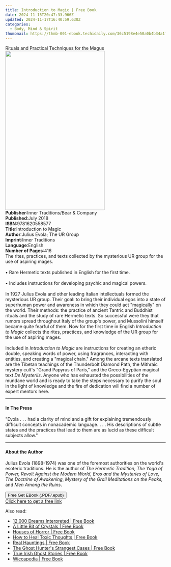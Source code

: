 ```yaml
---
title: Introduction to Magic | Free Book
date: 2024-11-15T20:47:33.966Z
updated: 2024-11-17T16:40:59.630Z
categories:
  - Body, Mind & Spirit
thumbnail: https://thmb-001-ebook.techidaily.com/36c5198e4e50a0b4b34a1f4eeb4f769307cfd603a540e7e09a243381eb78944e.jpg
---
```

<main id="book-container">
  <div class="flex flex-col">
    <div class="book-brief flex-1 py-6 px-4 sm:p-6 md:py-10 md:px-8">
      <!-- brief-->
      <div class="book-brief-main">
        Rituals and Practical Techniques for the Magus
      </div>
    </div>
    <div
      class="book-meta-info flex-1 grid gap-4 col-start-1 col-end-3 row-start-1 sm:mb-6 sm:grid-cols-4 lg:gap-6 lg:col-start-2 lg:row-end-6 lg:row-span-6 lg:mb-0"
    >
      <div
        class="book-meta-info-left place-content-center mt-4 p-4 text-sm leading-6 col-start-2 col-span-2 dark:text-slate-400"
      >
        <img
          class="w-full h-500 object-cover rounded-lg sm:h-255 sm:col-span-2 lg:col-span-full"
          src="https://img-001-ebook.techidaily.com/5a0b76867a762d152d48ef2e470f9ca32474e8e375c44e00ae35b322f5815dc4.jpg"
          alt=""
          width="312"
          height="500"
        />
      </div>
      <div
        class="book-meta-info-right mt-2 col-start-1 row-start-2 col-span-3 self-center"
      >
        <!-- meta data  -->
        <div class="flex flex-col px-4 md:px-8">
          <div class="flex-1">
            <strong>Publisher</strong>:<span class="px-2"
              >Inner Traditions/Bear &amp; Company</span
            >
          </div>
          <div class="flex-1">
            <strong>Published</strong>:<span class="px-2">July 2018</span>
          </div>
          <div class="flex-1">
            <strong>ISBN</strong>:<span class="px-2">9781620558577</span>
          </div>
          <div class="flex-1">
            <strong>Title</strong>:<span class="px-2"
              >Introduction to Magic</span
            >
          </div>
          <div class="flex-1">
            <strong>Author</strong>:<span class="px-2"
              >Julius Evola; The UR Group</span
            >
          </div>
          <div class="flex-1">
            <strong>Imprint</strong>:<span class="px-2">Inner Traditions</span>
          </div>
          <div class="flex-1">
            <strong>Language</strong>:<span class="px-2">English</span>
          </div>
          <div class="flex-1">
            <strong>Number of Pages</strong>:<span class="px-2">416</span>
          </div>
        </div>
      </div>
    </div>
    <div class="book-description flex-1 py-6 px-4 sm:p-6 md:py-10 md:px-8">
      <div class="book-description-main">
        <div accordion-content="" id="description">
          The rites, practices, and texts collected by the mysterious UR group
          for the use of aspiring mages. <br /><br />• Rare Hermetic texts
          published in English for the first time. <br /><br />• Includes
          instructions for developing psychic and magical powers. <br /><br />In
          1927 Julius Evola and other leading Italian intellectuals formed the
          mysterious UR group. Their goal: to bring their individual egos into a
          state of superhuman power and awareness in which they could act
          "magically" on the world. Their methods: the practice of ancient
          Tantric and Buddhist rituals and the study of rare Hermetic texts. So
          successful were they that rumors spread throughout Italy of the
          group's power, and Mussolini himself became quite fearful of them. Now
          for the first time in English <i>Introduction to Magic</i> collects
          the rites, practices, and knowledge of the UR group for the use of
          aspiring mages. <br /><br />Included in
          <i>Introduction to Magic</i> are instructions for creating an etheric
          double, speaking words of power, using fragrances, interacting with
          entities, and creating a "magical chain." Among the arcane texts
          translated are the Tibetan teachings of the Thunderbolt Diamond Path,
          the Mithraic mystery cult's "Grand Papyrus of Paris," and the
          Greco-Egyptian magical text <i>De Mysteriis</i>. Anyone who has
          exhausted the possibilities of the mundane world and is ready to take
          the steps necessary to purify the soul in the light of knowledge and
          the fire of dedication will find a number of expert mentors here.
        </div>
        <div class="accordion-fader"></div>
      </div>
    </div>
    <div class="book-excerpts flex-1 py-6 px-4 sm:p-6 md:py-10 md:px-8">
      <!-- excerpts-->
      <div class="book-excerpts-main">
        <hr />
        <h4 class="placeholder placeholder-heading">
          <span>In The Press</span>
        </h4>
        <p>
          "Evola . . . had a clarity of mind and a gift for explaining
          tremendously difficult concepts in nonacademic language. . . . His
          descriptions of subtle states and the practices that lead to them are
          as lucid as these difficult subjects allow."
        </p>
      </div>
    </div>
    <div class="book-about-author flex-1 py-6 px-4 sm:p-6 md:py-10 md:px-8">
      <!-- about author-->
      <div class="book-main-author-main">
        <hr />
        <h4 class="placeholder placeholder-heading">
          <span>About the Author</span>
        </h4>
        <p>
          Julius Evola (1898-1974) was one of the foremost authorities on the
          world's esoteric traditions. He is the author of
          <i
            >The Hermetic Tradition, The Yoga of Power, Revolt Against the
            Modern World, Eros and the Mysteries of Love, The Doctrine of
            Awakening</i
          >, <i>Mystery of the Grail Meditations on the Peaks, </i>and<i>
            Men Among the Ruins</i
          >.
        </p>
      </div>
    </div>
    <div class="book-free-get flex-1 py-6 px-4 sm:p-6 md:py-10 md:px-8">
      <button
        id="btn-free-get"
        class="bg-blue-500 hover:bg-blue-700 text-white font-bold py-2 px-4 rounded"
      >
        Free Get EBook (.PDF/.epub)
      </button>
      <div id="countdown-display" class="px-2 text-lg mt-2"></div>
      <a
        id="free-link"
        class="hidden bg-blue-500 hover:bg-blue-700 text-white font-bold py-2 px-4 rounded"
        href="https://www.ebooks.com/en-us/book/96192730/introduction-to-magic/julius-evola/"
        target="_blank"
        >Click here to get a free link</a
      >
    </div>
    <script>
      let countdownTime = 0;
      let countdownInterval = null;
      document
        .getElementById('btn-free-get')
        .addEventListener('click', startCountdown);
      function startCountdown() {
        countdownTime = new Date().getTime() + 60000 * 3;
        countdownInterval = setInterval(updateCountdown, 1000);
        document.getElementById('btn-free-get').disabled = true;
        document
          .getElementById('btn-free-get')
          .classList.add('bg-gray-500', 'cursor-not-allowed');
      }
      function updateCountdown() {
        let currentTime = new Date().getTime();
        let timeLeft = countdownTime - currentTime;
        let secondsLeft = Math.floor(timeLeft / 1000);
        document.getElementById('countdown-display').innerHTML =
          `Remaining time: ${secondsLeft} seconds.`;
        if (secondsLeft <= 0) {
          clearInterval(countdownInterval);
          document.getElementById('btn-free-get').classList.add('hidden');
          document.getElementById('free-link').classList.remove('hidden');
          document.getElementById('countdown-display').innerHTML = '';
        }
      }
    </script>
  </div>
</main>

<ins class="adsbygoogle"
      style="display:block"
      data-ad-client="ca-pub-7571918770474297"
      data-ad-slot="8358498916"
      data-ad-format="auto"
      data-full-width-responsive="true"></ins>
    

<span class="atpl-alsoreadstyle">Also read:</span>
<div><ul>
<li><a href="https://novels-ebooks.techidaily.com/210711609-9781402790836-12000-dreams-interpreted/"><u>12,000 Dreams Interpreted | Free Book</u></a></li>
<li><a href="https://novels-ebooks.techidaily.com/210711700-9781454915416-a-little-bit-of-crystals/"><u>A Little Bit of Crystals | Free Book</u></a></li>
<li><a href="https://novels-ebooks.techidaily.com/210711656-9781435141391-houses-of-horror/"><u>Houses of Horror | Free Book</u></a></li>
<li><a href="https://novels-ebooks.techidaily.com/210711571-9781402776236-how-to-heal-toxic-thoughts/"><u>How to Heal Toxic Thoughts | Free Book</u></a></li>
<li><a href="https://novels-ebooks.techidaily.com/210711655-9781435141414-real-hauntings/"><u>Real Hauntings | Free Book</u></a></li>
<li><a href="https://novels-ebooks.techidaily.com/210711658-9781435141377-the-ghost-hunters-strangest-cases/"><u>The Ghost Hunter's Strangest Cases | Free Book</u></a></li>
<li><a href="https://novels-ebooks.techidaily.com/210711659-9781435137257-true-irish-ghost-stories/"><u>True Irish Ghost Stories | Free Book</u></a></li>
<li><a href="https://novels-ebooks.techidaily.com/210711597-9781402789038-wiccapedia/"><u>Wiccapedia | Free Book</u></a></li>
</ul></div>

